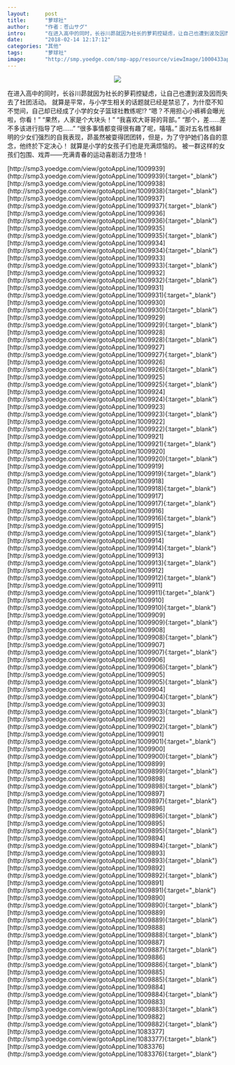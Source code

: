 ```yaml
---
layout:     post
title:      "萝球社"
author:     "作者：苍山サグ"
intro:      "在进入高中的同时，长谷川昴就因为社长的萝莉控疑虑，让自己也遭到波及因而失去了社团活动。 就算是平常，与小学生相关的话题就已经是禁忌了，为什麼不知不觉间，自己却已经成了小学的女子篮球社教练呢!? “嗯？不用担心小裤裤会曝光啦，你看！” “果然，人家是个大块头！” “我喜欢大哥哥的背部。” “那个，差……差不多该进行指导了吧……” “很多事情都变得很有趣了呢，嘻嘻。” 面对五名性格鲜明的少女们强烈的自我表现，昴虽然被耍得团团转，但是，为了守护她们各自的意念，他终於下定决心！ 就算是小学的女孩子们也是充满烦恼的。 被一群这样的女孩们包围、戏弄——充满青春的运动喜剧活力登场！"
date:       "2018-02-14 12:17:12"
categories: "其他"
tags:       "萝球社"
image:      "http://smp.yoedge.com/smp-app/resource/viewImage/1000433appline.png"
---
```

<div style="text-align: center">
<p><img src="http://smp.yoedge.com/smp-app/resource/viewImage/1000433appline.png"/></p>
</div>
<p class="post-meta">
<span>在进入高中的同时，长谷川昴就因为社长的萝莉控疑虑，让自己也遭到波及因而失去了社团活动。 就算是平常，与小学生相关的话题就已经是禁忌了，为什麼不知不觉间，自己却已经成了小学的女子篮球社教练呢!? “嗯？不用担心小裤裤会曝光啦，你看！” “果然，人家是个大块头！” “我喜欢大哥哥的背部。” “那个，差……差不多该进行指导了吧……” “很多事情都变得很有趣了呢，嘻嘻。” 面对五名性格鲜明的少女们强烈的自我表现，昴虽然被耍得团团转，但是，为了守护她们各自的意念，他终於下定决心！ 就算是小学的女孩子们也是充满烦恼的。 被一群这样的女孩们包围、戏弄——充满青春的运动喜剧活力登场！</span>
</p>
[http://smp3.yoedge.com/view/gotoAppLine/1009939](http://smp3.yoedge.com/view/gotoAppLine/1009939){:target="_blank"}
[http://smp3.yoedge.com/view/gotoAppLine/1009938](http://smp3.yoedge.com/view/gotoAppLine/1009938){:target="_blank"}
[http://smp3.yoedge.com/view/gotoAppLine/1009937](http://smp3.yoedge.com/view/gotoAppLine/1009937){:target="_blank"}
[http://smp3.yoedge.com/view/gotoAppLine/1009936](http://smp3.yoedge.com/view/gotoAppLine/1009936){:target="_blank"}
[http://smp3.yoedge.com/view/gotoAppLine/1009935](http://smp3.yoedge.com/view/gotoAppLine/1009935){:target="_blank"}
[http://smp3.yoedge.com/view/gotoAppLine/1009934](http://smp3.yoedge.com/view/gotoAppLine/1009934){:target="_blank"}
[http://smp3.yoedge.com/view/gotoAppLine/1009933](http://smp3.yoedge.com/view/gotoAppLine/1009933){:target="_blank"}
[http://smp3.yoedge.com/view/gotoAppLine/1009932](http://smp3.yoedge.com/view/gotoAppLine/1009932){:target="_blank"}
[http://smp3.yoedge.com/view/gotoAppLine/1009931](http://smp3.yoedge.com/view/gotoAppLine/1009931){:target="_blank"}
[http://smp3.yoedge.com/view/gotoAppLine/1009930](http://smp3.yoedge.com/view/gotoAppLine/1009930){:target="_blank"}
[http://smp3.yoedge.com/view/gotoAppLine/1009929](http://smp3.yoedge.com/view/gotoAppLine/1009929){:target="_blank"}
[http://smp3.yoedge.com/view/gotoAppLine/1009928](http://smp3.yoedge.com/view/gotoAppLine/1009928){:target="_blank"}
[http://smp3.yoedge.com/view/gotoAppLine/1009927](http://smp3.yoedge.com/view/gotoAppLine/1009927){:target="_blank"}
[http://smp3.yoedge.com/view/gotoAppLine/1009926](http://smp3.yoedge.com/view/gotoAppLine/1009926){:target="_blank"}
[http://smp3.yoedge.com/view/gotoAppLine/1009925](http://smp3.yoedge.com/view/gotoAppLine/1009925){:target="_blank"}
[http://smp3.yoedge.com/view/gotoAppLine/1009924](http://smp3.yoedge.com/view/gotoAppLine/1009924){:target="_blank"}
[http://smp3.yoedge.com/view/gotoAppLine/1009923](http://smp3.yoedge.com/view/gotoAppLine/1009923){:target="_blank"}
[http://smp3.yoedge.com/view/gotoAppLine/1009922](http://smp3.yoedge.com/view/gotoAppLine/1009922){:target="_blank"}
[http://smp3.yoedge.com/view/gotoAppLine/1009921](http://smp3.yoedge.com/view/gotoAppLine/1009921){:target="_blank"}
[http://smp3.yoedge.com/view/gotoAppLine/1009920](http://smp3.yoedge.com/view/gotoAppLine/1009920){:target="_blank"}
[http://smp3.yoedge.com/view/gotoAppLine/1009919](http://smp3.yoedge.com/view/gotoAppLine/1009919){:target="_blank"}
[http://smp3.yoedge.com/view/gotoAppLine/1009918](http://smp3.yoedge.com/view/gotoAppLine/1009918){:target="_blank"}
[http://smp3.yoedge.com/view/gotoAppLine/1009917](http://smp3.yoedge.com/view/gotoAppLine/1009917){:target="_blank"}
[http://smp3.yoedge.com/view/gotoAppLine/1009916](http://smp3.yoedge.com/view/gotoAppLine/1009916){:target="_blank"}
[http://smp3.yoedge.com/view/gotoAppLine/1009915](http://smp3.yoedge.com/view/gotoAppLine/1009915){:target="_blank"}
[http://smp3.yoedge.com/view/gotoAppLine/1009914](http://smp3.yoedge.com/view/gotoAppLine/1009914){:target="_blank"}
[http://smp3.yoedge.com/view/gotoAppLine/1009913](http://smp3.yoedge.com/view/gotoAppLine/1009913){:target="_blank"}
[http://smp3.yoedge.com/view/gotoAppLine/1009912](http://smp3.yoedge.com/view/gotoAppLine/1009912){:target="_blank"}
[http://smp3.yoedge.com/view/gotoAppLine/1009911](http://smp3.yoedge.com/view/gotoAppLine/1009911){:target="_blank"}
[http://smp3.yoedge.com/view/gotoAppLine/1009910](http://smp3.yoedge.com/view/gotoAppLine/1009910){:target="_blank"}
[http://smp3.yoedge.com/view/gotoAppLine/1009909](http://smp3.yoedge.com/view/gotoAppLine/1009909){:target="_blank"}
[http://smp3.yoedge.com/view/gotoAppLine/1009908](http://smp3.yoedge.com/view/gotoAppLine/1009908){:target="_blank"}
[http://smp3.yoedge.com/view/gotoAppLine/1009907](http://smp3.yoedge.com/view/gotoAppLine/1009907){:target="_blank"}
[http://smp3.yoedge.com/view/gotoAppLine/1009906](http://smp3.yoedge.com/view/gotoAppLine/1009906){:target="_blank"}
[http://smp3.yoedge.com/view/gotoAppLine/1009905](http://smp3.yoedge.com/view/gotoAppLine/1009905){:target="_blank"}
[http://smp3.yoedge.com/view/gotoAppLine/1009904](http://smp3.yoedge.com/view/gotoAppLine/1009904){:target="_blank"}
[http://smp3.yoedge.com/view/gotoAppLine/1009903](http://smp3.yoedge.com/view/gotoAppLine/1009903){:target="_blank"}
[http://smp3.yoedge.com/view/gotoAppLine/1009902](http://smp3.yoedge.com/view/gotoAppLine/1009902){:target="_blank"}
[http://smp3.yoedge.com/view/gotoAppLine/1009901](http://smp3.yoedge.com/view/gotoAppLine/1009901){:target="_blank"}
[http://smp3.yoedge.com/view/gotoAppLine/1009900](http://smp3.yoedge.com/view/gotoAppLine/1009900){:target="_blank"}
[http://smp3.yoedge.com/view/gotoAppLine/1009899](http://smp3.yoedge.com/view/gotoAppLine/1009899){:target="_blank"}
[http://smp3.yoedge.com/view/gotoAppLine/1009898](http://smp3.yoedge.com/view/gotoAppLine/1009898){:target="_blank"}
[http://smp3.yoedge.com/view/gotoAppLine/1009897](http://smp3.yoedge.com/view/gotoAppLine/1009897){:target="_blank"}
[http://smp3.yoedge.com/view/gotoAppLine/1009896](http://smp3.yoedge.com/view/gotoAppLine/1009896){:target="_blank"}
[http://smp3.yoedge.com/view/gotoAppLine/1009895](http://smp3.yoedge.com/view/gotoAppLine/1009895){:target="_blank"}
[http://smp3.yoedge.com/view/gotoAppLine/1009894](http://smp3.yoedge.com/view/gotoAppLine/1009894){:target="_blank"}
[http://smp3.yoedge.com/view/gotoAppLine/1009893](http://smp3.yoedge.com/view/gotoAppLine/1009893){:target="_blank"}
[http://smp3.yoedge.com/view/gotoAppLine/1009892](http://smp3.yoedge.com/view/gotoAppLine/1009892){:target="_blank"}
[http://smp3.yoedge.com/view/gotoAppLine/1009891](http://smp3.yoedge.com/view/gotoAppLine/1009891){:target="_blank"}
[http://smp3.yoedge.com/view/gotoAppLine/1009890](http://smp3.yoedge.com/view/gotoAppLine/1009890){:target="_blank"}
[http://smp3.yoedge.com/view/gotoAppLine/1009889](http://smp3.yoedge.com/view/gotoAppLine/1009889){:target="_blank"}
[http://smp3.yoedge.com/view/gotoAppLine/1009888](http://smp3.yoedge.com/view/gotoAppLine/1009888){:target="_blank"}
[http://smp3.yoedge.com/view/gotoAppLine/1009887](http://smp3.yoedge.com/view/gotoAppLine/1009887){:target="_blank"}
[http://smp3.yoedge.com/view/gotoAppLine/1009886](http://smp3.yoedge.com/view/gotoAppLine/1009886){:target="_blank"}
[http://smp3.yoedge.com/view/gotoAppLine/1009885](http://smp3.yoedge.com/view/gotoAppLine/1009885){:target="_blank"}
[http://smp3.yoedge.com/view/gotoAppLine/1009884](http://smp3.yoedge.com/view/gotoAppLine/1009884){:target="_blank"}
[http://smp3.yoedge.com/view/gotoAppLine/1009883](http://smp3.yoedge.com/view/gotoAppLine/1009883){:target="_blank"}
[http://smp3.yoedge.com/view/gotoAppLine/1009882](http://smp3.yoedge.com/view/gotoAppLine/1009882){:target="_blank"}
[http://smp3.yoedge.com/view/gotoAppLine/1083377](http://smp3.yoedge.com/view/gotoAppLine/1083377){:target="_blank"}
[http://smp3.yoedge.com/view/gotoAppLine/1083376](http://smp3.yoedge.com/view/gotoAppLine/1083376){:target="_blank"}



